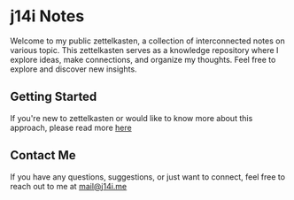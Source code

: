# j14i Notes

Welcome to my public zettelkasten, a collection of interconnected notes on various topic. This zettelkasten serves as a knowledge repository where I explore ideas, make connections, and organize my thoughts. Feel free to explore and discover new insights.

## Getting Started 

If you're new to zettelkasten or would like to know more about this approach, please read more [here](https://en.wikipedia.org/wiki/Zettelkasten)

## Contact Me

If you have any questions, suggestions, or just want to connect, feel free to reach out to me at mail@j14i.me

